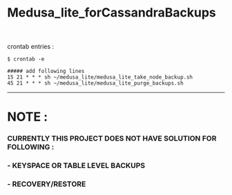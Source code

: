 # Medusa_lite_forCassandraBackups

<br><br>
crontab entries :
```
$ crontab -e

##### add following lines
15 21 * * * sh ~/medusa_lite/medusa_lite_take_node_backup.sh
45 21 * * * sh ~/medusa_lite/medusa_lite_purge_backups.sh
```

---

# NOTE :
### CURRENTLY THIS PROJECT DOES NOT HAVE SOLUTION FOR FOLLOWING :
### - KEYSPACE OR TABLE LEVEL BACKUPS
### - RECOVERY/RESTORE
